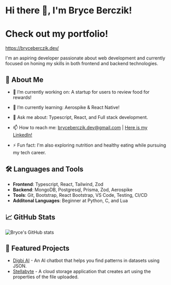 # Hi there 👋, I'm Bryce Berczik!

# Check out my portfolio!

https://bryceberczik.dev/

I'm an aspiring developer passionate about web development and currently focused on honing my skills in both frontend and backend technologies. 

## 🚀 About Me

- 🔭 I’m currently working on: A startup for users to review food for rewards!
- 🌱 I’m currently learning: Aerospike & React Native!
- 💬 Ask me about: Typescript, React, and Full stack development.
- 📫 How to reach me: [bryceberczik.dev@gmail.com](mailto:bryceberczik.dev@gmail.com) | [Here is my LinkedIn!](https://www.linkedin.com/in/bryce-berczik-9b4874323/)

- ⚡ Fun fact: I'm also exploring nutrition and healthy eating while pursuing my tech career.

## 🛠️ Languages and Tools

- **Frontend**: Typescript, React, Tailwind, Zod
- **Backend**: MongoDB, Postgresql, Prisma, Zod, Aerospike
- **Tools**: Git, Bootstrap, React Bootstrap, VS Code, Testing, CI/CD
- **Additonal Languages**: Beginner at Python, C, and Lua

## 📈 GitHub Stats

![Bryce's GitHub stats](https://github-readme-stats.vercel.app/api?username=bryceberczik&show_icons=true&theme=radical)


## 📌 Featured Projects

- [Digbi AI](https://github.com/bryceberczik/Digbi-AI) - An AI chatbot that helps you find patterns in datasets using JSON.
- [Stellabyte](https://github.com/ZVKubajak/Stellabyte) - A cloud storage application that creates art using the properties of the file uploaded.
